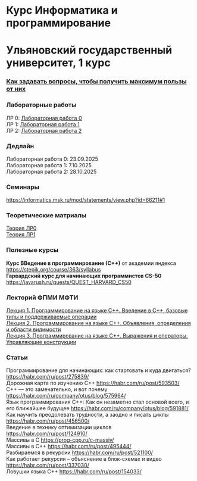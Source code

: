 # Курс Информатика и программирование  
# Ульяновский государственный университет, 1 курс  

### <a href ="https://github.com/AlexShabalin73/Informatics-and-programming/blob/main/2025-2026/%D0%9A%D0%B0%D0%BA%20%D0%B7%D0%B0%D0%B4%D0%B0%D0%B2%D0%B0%D1%82%D1%8C%20%D0%B2%D0%BE%D0%BF%D1%80%D0%BE%D1%81%D1%8B.pdf">Как задавать вопросы, чтобы получить максимум пользы от них</a>  
  
### Лабораторные работы  

ЛР 0: <a href = "https://github.com/AlexShabalin73/Informatics-and-programming/blob/main/2025-2026/LR/LR0.pdf">Лабораторная работа 0 </a>  
ЛР 1: <a href = "https://github.com/AlexShabalin73/Informatics-and-programming/blob/main/2025-2026/LR/LR1.pdf">Лабораторная работа 1 </a>  
ЛР 2: <a href = "https://github.com/AlexShabalin73/Informatics-and-programming/blob/main/2025-2026/LR/LR2.pdf">Лабораторная работа 2 </a>  

### Дедлайн
Лабораторная работа 0: 23.09.2025  
Лабораторная работа 1: 7.10.2025  
Лабораторная работа 2: 28.10.2025  

### Семинары  
https://informatics.msk.ru/mod/statements/view.php?id=66211#1  

### Теоретические матриалы  
<a href = "https://github.com/AlexShabalin73/Informatics-and-programming/blob/main/2025-2026/Theory/LR0_teoriya_cpp.html">Теория ЛР0 </a>  
<a href = "https://github.com/AlexShabalin73/Informatics-and-programming/blob/main/2025-2026/Theory/LR1_teoriya_cpp.html">Теория ЛР1 </a>  

### Полезные курсы
**Курс ВВедение в программирование (С++)** от академии яндекса https://stepik.org/course/363/syllabus  
**Гарвардский курс для начинающих программистов CS-50** https://javarush.ru/quests/QUEST_HARVARD_CS50  

### Лекторий ФПМИ МФТИ  
<a href = "https://www.youtube.com/watch?v=xqYk9yL5hb4&list=PL4_hYwCyhAva5l0ouyLxGMdoUB15Cekfm">Лекция 1. Программирование на языке C++. Введение в C++, базовые типы и поддерживаемые операции </a>  
<a href = "https://www.youtube.com/watch?v=O75sdOCwZTE&list=PL4_hYwCyhAva5l0ouyLxGMdoUB15Cekfm&index=2">Лекция 2. Программирование на языке C++. Объявления, определения и области видимости</a>  
<a href = "https://www.youtube.com/watch?v=s-iIOedAuFM">Лекция 3. Программирование на языке C++. Выражения и операторы. Управляющие конструкции </a>  

### Статьи
Программирование для начинающих: как стартовать и куда двигаться? https://habr.com/ru/post/275839/  
Дорожная карта по изучению C++ https://habr.com/ru/post/593503/  
C++ — это замечательно, и вот почему https://habr.com/ru/company/otus/blog/575964/  
Язык программирования C++: Как он незаметно стал основой всего, и его ближайшее будущее https://habr.com/ru/company/otus/blog/591881/  
Как научить преодолевать трудности, а заодно и писать циклы https://habr.com/ru/post/456500/  
Введение в технику оптимизации циклов https://habr.com/ru/post/124910/  
Массивы в С https://prog-cpp.ru/c-massiv/  
Массивы в С++ https://habr.com/ru/post/495444/  
Разбираемся в рекурсии https://habr.com/ru/post/521100/  
Как работает рекурсия – объяснение в блок-схемах и видео  https://habr.com/ru/post/337030/  
Ловушки языка С++ https://habr.com/ru/post/154033/  
